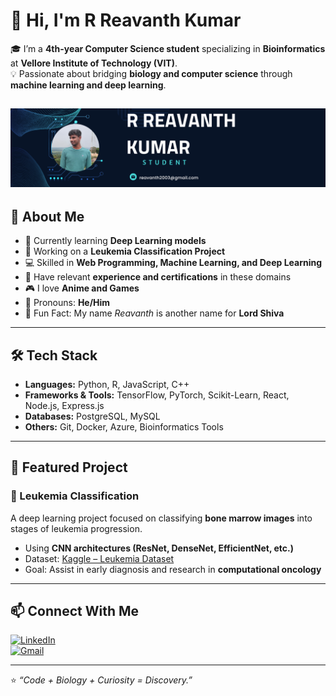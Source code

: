 # 👋 Hi, I'm R Reavanth Kumar  

🎓 I’m a **4th-year Computer Science student** specializing in **Bioinformatics** at **Vellore Institute of Technology (VIT)**.  
💡 Passionate about bridging **biology and computer science** through **machine learning and deep learning**.  

[![Banner](ProfileBanner.png)](https://www.linkedin.com/in/r-reavanth-kumar/)
---

## 🚀 About Me  
- 🌱 Currently learning **Deep Learning models**  
- 🧬 Working on a **Leukemia Classification Project**  
- 💻 Skilled in **Web Programming, Machine Learning, and Deep Learning**  
- 📜 Have relevant **experience and certifications** in these domains  
- 🎮 I love **Anime and Games**  
- 🙋 Pronouns: **He/Him**  
- 🔱 Fun Fact: My name *Reavanth* is another name for **Lord Shiva**  

---
## 🛠️ Tech Stack  
- **Languages:** Python, R, JavaScript, C++  
- **Frameworks & Tools:** TensorFlow, PyTorch, Scikit-Learn, React, Node.js, Express.js  
- **Databases:** PostgreSQL, MySQL  
- **Others:** Git, Docker, Azure, Bioinformatics Tools  

---

## 📌 Featured Project  
### 🔬 Leukemia Classification  
A deep learning project focused on classifying **bone marrow images** into stages of leukemia progression.  
- Using **CNN architectures (ResNet, DenseNet, EfficientNet, etc.)**  
- Dataset: [Kaggle – Leukemia Dataset](https://www.kaggle.com/datasets/mehradaria/leukemia)  
- Goal: Assist in early diagnosis and research in **computational oncology**  

---

## 📫 Connect With Me  
[![LinkedIn](https://img.shields.io/badge/LinkedIn-0077B5?style=for-the-badge&logo=linkedin&logoColor=white)](https://www.linkedin.com/in/r-reavanth-kumar/)  
[![Gmail](https://img.shields.io/badge/Gmail-D14836?style=for-the-badge&logo=gmail&logoColor=white)](**reavanth2003@gmail.com**)  

---

⭐️ *“Code + Biology + Curiosity = Discovery.”*  
